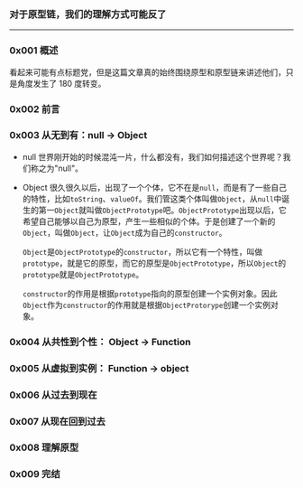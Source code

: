 ### 对于原型链，我们的理解方式可能反了
---
### 0x001 概述
看起来可能有点标题党，但是这篇文章真的始终围绕原型和原型链来讲述他们，只是角度发生了 180 度转变。

### 0x002 前言

### 0x003 从无到有：null -> Object

- null
    世界刚开始的时候混沌一片，什么都没有，我们如何描述这个世界呢？我们称之为"null"。
    
- Object
    很久很久以后，出现了一个个体，它不在是`null`，而是有了一些自己的特性，比如`toString`、`valueOf`。我们管这类个体叫做`Object`，从`null`中诞生的第一`Object`就叫做`ObjectPrototype`吧。`ObjectPrototype`出现以后，它希望自己能够以自己为原型，产生一些相似的个体。于是创建了一个新的`Object`，叫做`Object`，让`Object`成为自己的`constructor`。
    
    `Object`是`ObjectPrototype`的`constructor`，所以它有一个特性，叫做`prototype`，就是它的原型，而它的原型是`ObjectPrototype`，所以`Object`的`prototype`就是`ObjectPrototype`。
    
    `constructor`的作用是根据`prototype`指向的原型创建一个实例对象。因此`Object`作为`constructor`的作用就是根据`ObjectProtorype`创建一个实例对象。

### 0x004 从共性到个性： Object -> Function

### 0x005 从虚拟到实例： Function -> object

### 0x006 从过去到现在

### 0x007 从现在回到过去

 ### 0x008 理解原型

### 0x009 完结
